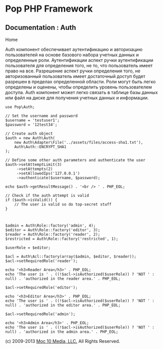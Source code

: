 Pop PHP Framework
=================

Documentation : Auth
--------------------

Home

Auth компонент обеспечивает аутентификацию и авторизацию пользователей
на основе базового набора учетных данных и определенные роли.
Аутентификации аспект ручки аутентификации пользователя для определения
того, не то, что пользователь имеет право на все. Разрешение аспект
ручки определения того, не авторизованный пользователь имеет достаточный
доступ будет разрешен в пределах определенной области. Роли могут быть
легко определены и оценены, чтобы определить уровень пользователем
доступа. Auth компонент может легко связать в таблице базы данных или
файл на диске для получения учетных данных и информации.

    use Pop\Auth;

    // Set the username and password
    $username = 'testuser1';
    $password = '12test34';

    // Create auth object
    $auth = new Auth\Auth(
        new Auth\Adapter\File('../assets/files/access-sha1.txt'),
        Auth\Auth::ENCRYPT_SHA1
    );

    // Define some other auth parameters and authenticate the user
    $auth->setAttemptLimit(3)
         ->setAttempts(2)
         ->setAllowedIps('127.0.0.1')
         ->authenticate($username, $password);

    echo $auth->getResultMessage() . '<br /> ' . PHP_EOL;

    // Check if the auth attempt is valid
    if ($auth->isValid()) {
        // The user is valid so do top-secret stuff
    }

#
    $admin = Auth\Role::factory('admin', 4);
    $editor = Auth\Role::factory('editor', 3);
    $reader = Auth\Role::factory('reader', 2);
    $restricted = Auth\Role::factory('restricted', 1);

    $userRole = $editor;

    $acl = Auth\Acl::factory(array($admin, $editor, $reader));
    $acl->setRequiredRole('reader');

    echo '<h3>Reader Area</h3>' . PHP_EOL;
    echo 'The user is ' . ((!$acl->isAuthorized($userRole)) ? 'NOT ' : null) . 'authorized in the reader area.' . PHP_EOL;

    $acl->setRequiredRole('editor');

    echo '<h3>Editor Area</h3>' . PHP_EOL;
    echo 'The user is ' . ((!$acl->isAuthorized($userRole)) ? 'NOT ' : null) . 'authorized in the editor area.' . PHP_EOL;

    $acl->setRequiredRole('admin');

    echo '<h3>Admin Area</h3>' . PHP_EOL;
    echo 'The user is ' . ((!$acl->isAuthorized($userRole)) ? 'NOT ' : null) . 'authorized in the admin area.' . PHP_EOL;

\(c) 2009-2013 [Moc 10 Media, LLC.](http://www.moc10media.com) All
Rights Reserved.
